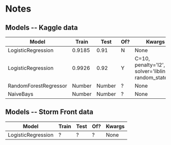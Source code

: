 # Notes

## Models -- Kaggle data

| Model                 | Train  | Test   | Of? | Kwargs                                                 |
| --------------------- | ------ | ------ | --- | ------------------------------------------------------ |
| LogisticRegression    | 0.9185 | 0.91   | N   | None                                                   |
| LogisticRegression    | 0.9926 | 0.92   | Y   | C=10, penalty='l2', solver='liblinear', random_state=4 |
| RandomForestRegressor | Number | Number | ?   | None                                                   |
| NaiveBays             | Number | Number | ?   | None                                                   |

## Models -- Storm Front data

| Model              | Train | Test | Of? | Kwargs |
| ------------------ | ----- | ---- | --- | ------ |
| LogisticRegression | ?     | ?    | ?   | None   |
